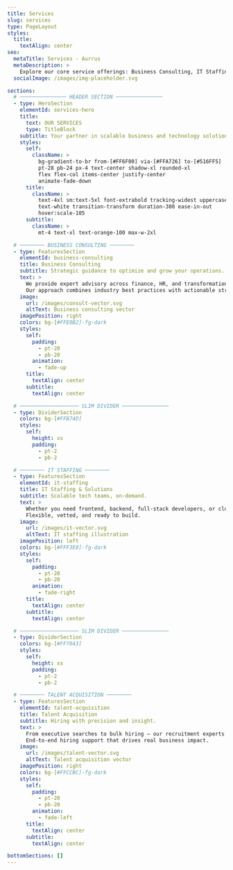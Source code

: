 ```yaml
---
title: Services
slug: services
type: PageLayout
styles:
  title:
    textAlign: center
seo:
  metaTitle: Services - Aurrus
  metaDescription: >
    Explore our core service offerings: Business Consulting, IT Staffing, and Talent Acquisition.
  socialImage: /images/img-placeholder.svg

sections:
  # ─────────────── HEADER SECTION ───────────────
  - type: HeroSection
    elementId: services-hero
    title:
      text: OUR SERVICES
      type: TitleBlock
    subtitle: Your partner in scalable business and technology solutions.
    styles:
      self:
        className: >
          bg-gradient-to-br from-[#FF6F00] via-[#FFA726] to-[#516FF5]
          pt-28 pb-24 px-4 text-center shadow-xl rounded-xl
          flex flex-col items-center justify-center
          animate-fade-down
      title:
        className: >
          text-4xl sm:text-5xl font-extrabold tracking-widest uppercase
          text-white transition-transform duration-300 ease-in-out
          hover:scale-105
      subtitle:
        className: >
          mt-4 text-xl text-orange-100 max-w-2xl

  # ──────── BUSINESS CONSULTING ────────
  - type: FeaturesSection
    elementId: business-consulting
    title: Business Consulting
    subtitle: Strategic guidance to optimize and grow your operations.
    text: >
      We provide expert advisory across finance, HR, and transformation initiatives.
      Our approach combines industry best practices with actionable strategy that aligns with your goals.
    image:
      url: /images/consult-vector.svg
      altText: Business consulting vector
    imagePosition: right
    colors: bg-[#FFE0B2]-fg-dark
    styles:
      self:
        padding:
          - pt-20
          - pb-20
        animation:
          - fade-up
      title:
        textAlign: center
      subtitle:
        textAlign: center

  # ─────────────────── SLIM DIVIDER ───────────────
  - type: DividerSection
    colors: bg-[#FFB74D]
    styles:
      self:
        height: xs
        padding:
          - pt-2
          - pb-2

  # ──────── IT STAFFING ────────
  - type: FeaturesSection
    elementId: it-staffing
    title: IT Staffing & Solutions
    subtitle: Scalable tech teams, on‑demand.
    text: >
      Whether you need frontend, backend, full‑stack developers, or cloud experts — we deliver trusted talent fast.
      Flexible, vetted, and ready to build.
    image:
      url: /images/it-vector.svg
      altText: IT staffing illustration
    imagePosition: left
    colors: bg-[#FFF3E0]-fg-dark
    styles:
      self:
        padding:
          - pt-20
          - pb-20
        animation:
          - fade-right
      title:
        textAlign: center
      subtitle:
        textAlign: center

  # ─────────────────── SLIM DIVIDER ───────────────
  - type: DividerSection
    colors: bg-[#FF7043]
    styles:
      self:
        height: xs
        padding:
          - pt-2
          - pb-2

  # ──────── TALENT ACQUISITION ────────
  - type: FeaturesSection
    elementId: talent-acquisition
    title: Talent Acquisition
    subtitle: Hiring with precision and insight.
    text: >
      From executive searches to bulk hiring — our recruitment experts tailor solutions to your scale.
      End‑to‑end hiring support that drives real business impact.
    image:
      url: /images/talent-vector.svg
      altText: Talent acquisition vector
    imagePosition: right
    colors: bg-[#FFCCBC]-fg-dark
    styles:
      self:
        padding:
          - pt-20
          - pb-20
        animation:
          - fade-left
      title:
        textAlign: center
      subtitle:
        textAlign: center

bottomSections: []
---
```

